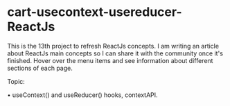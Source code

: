# cart-usecontext-usereducer-ReactJs

This is the 13th project to refresh ReactJs concepts. I am writing an article about ReactJs main concepts so I can share it with the community once it's finished. Hover over the menu items and see information about different sections of each page.

Topic:

• useContext() and useReducer() hooks, contextAPI.
